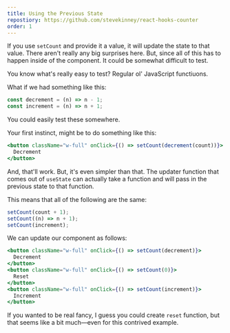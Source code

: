 ```yaml
---
title: Using the Previous State
repostiory: https://github.com/stevekinney/react-hooks-counter
order: 1
---
```


If you use `setCount` and provide it a value, it will update the state to that value. There aren't really any big surprises here. But, since all of this has to happen inside of the component. It could be somewhat difficult to test.

You know what's really easy to test? Regular ol' JavaScript functiuons.

What if we had something like this:

```js
const decrement = (n) => n - 1;
const increment = (n) => n + 1;
```

You could easily test these somewhere.

Your first instinct, might be to do something like this:

```jsx
<button className="w-full" onClick={() => setCount(decrement(count))}>
  Decrement
</button>
```

And, that'll work. But, it's even simpler than that. The updater function that comes out of `useState` can actually take a function and will pass in the previous state to that function.

This means that all of the following are the same:

```jsx
setCount(count + 1);
setCount((n) => n + 1);
setCount(increment);
```

We can update our component as follows:

```jsx
<button className="w-full" onClick={() => setCount(decrement)}>
  Decrement
</button>
<button className="w-full" onClick={() => setCount(0)}>
  Reset
</button>
<button className="w-full" onClick={() => setCount(increment)}>
  Increment
</button>
```

If you wanted to be real fancy, I guess you could create `reset` function, but that seems like a bit much—even for this contrived example.
